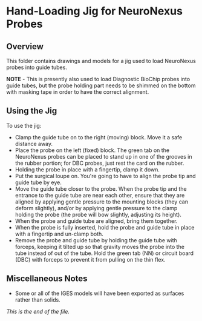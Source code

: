 # Hand-Loading Jig for NeuroNexus Probes


## Overview

This folder contains drawings and models for a jig used to load NeuroNexus
probes into guide tubes.

**NOTE** - This is presently also used to load Diagnostic BioChip probes
into guide tubes, but the probe holding part needs to be shimmed on the
bottom with masking tape in order to have the correct alignment.


## Using the Jig

To use the jig:
* Clamp the guide tube on to the right (moving) block. Move it a safe
distance away.
* Place the probe on the left (fixed) block. The green tab on the NeuroNexus
probes can be placed to stand up in one of the grooves in the rubber
portion; for DBC probes, just rest the card on the rubber.
* Holding the probe in place with a fingertip, clamp it down.
* Put the surgical loupe on. You're going to have to align the probe tip and
guide tube by eye.
* Move the guide tube closer to the probe. When the probe tip and the
entrance to the guide tube are near each other, ensure that they are aligned
by applying gentle pressure to the mounting blocks (they can deform slightly),
and/or by applying gentle pressure to the clamp holding the probe (the probe
will bow slightly, adjusting its height).
* When the probe and guide tube are aligned, bring them together.
* When the probe is fully inserted, hold the probe and guide tube in place
with a fingertip and un-clamp both.
* Remove the probe and guide tube by holding the guide tube with forceps,
keeping it tilted up so that gravity moves the probe into the tube instead
of out of the tube. Hold the green tab (NN) or circuit board (DBC) with
forceps to prevent it from pulling on the thin flex.


## Miscellaneous Notes

* Some or all of the IGES models will have been exported as surfaces rather
than solids.


_This is the end of the file._
